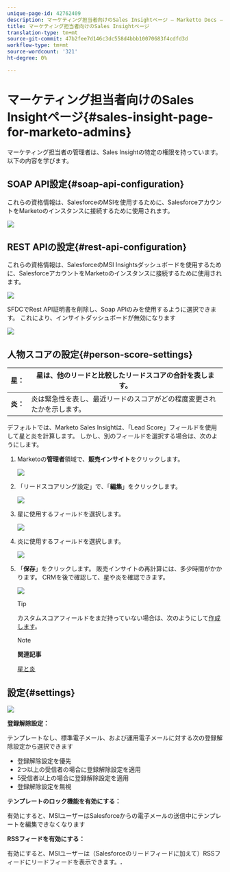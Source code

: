 ```yaml
---
unique-page-id: 42762409
description: マーケティング担当者向けのSales Insightページ — Marketto Docs — 製品ドキュメント
title: マーケティング担当者向けのSales Insightページ
translation-type: tm+mt
source-git-commit: 47b2fee7d146c3dc558d4bbb10070683f4cdfd3d
workflow-type: tm+mt
source-wordcount: '321'
ht-degree: 0%

---
```



# マーケティング担当者向けのSales Insightページ{#sales-insight-page-for-marketo-admins}

マーケティング担当者の管理者は、Sales Insightの特定の権限を持っています。 以下の内容を学びます。

## SOAP API設定{#soap-api-configuration}

これらの資格情報は、SalesforceのMSIを使用するために、SalesforceアカウントをMarketoのインスタンスに接続するために使用されます。

![](assets/one-1.png)

## REST APIの設定{#rest-api-configuration}

これらの資格情報は、SalesforceのMSI Insightsダッシュボードを使用するために、SalesforceアカウントをMarketoのインスタンスに接続するために使用されます。

![](assets/two-1.png)

SFDCでRest API証明書を削除し、Soap APIのみを使用するように選択できます。 これにより、インサイトダッシュボードが無効になります

![](assets/three-1.png)

## 人物スコアの設定{#person-score-settings}

| **星：** | 星は、他のリードと比較したリードスコアの合計を表します。 |
|---|---|
| **炎：** | 炎は緊急性を表し、最近リードのスコアがどの程度変更されたかを示します。 |

デフォルトでは、Marketo Sales Insightは、「Lead Score」フィールドを使用して星と炎を計算します。 しかし、別のフィールドを選択する場合は、次のようにします。

1. Marketoの&#x200B;**管理者**&#x200B;領域で、**販売インサイト**&#x200B;をクリックします。

   ![](assets/four.png)

1. 「リードスコアリング設定」で、「**編集**」をクリックします。

   ![](assets/five.png)

1. 星に使用するフィールドを選択します。

   ![](assets/six.png)

1. 炎に使用するフィールドを選択します。

   ![](assets/seven.png)

1. 「**保存**」をクリックします。 販売インサイトの再計算には、多少時間がかかります。 CRMを後で確認して、星や炎を確認できます。

   ![](assets/eight.png)

   >[!TIP]
   >
   >カスタムスコアフィールドをまだ持っていない場合は、次のようにして[作成します](http://docs.marketo.com/x/3wMk)。

   >[!NOTE]
   >
   >**関連記事**
   >
   >
   >[星と炎](http://docs.marketo.com/x/qgU6Ag)

## 設定{#settings}

![](assets/nine.png)

**登録解除設定：**

テンプレートなし、標準電子メール、および運用電子メールに対する次の登録解除設定から選択できます

* 登録解除設定を優先
* 2つ以上の受信者の場合に登録解除設定を適用
* 5受信者以上の場合に登録解除設定を適用
* 登録解除設定を無視

**テンプレートのロック機能を有効にする：**

有効にすると、MSIユーザーはSalesforceからの電子メールの送信中にテンプレートを編集できなくなります

**RSSフィードを有効にする：**

有効にすると、MSIユーザーは（Salesforceのリードフィードに加えて）RSSフィードにリードフィードを表示できます。**.**

